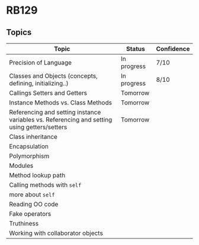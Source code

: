 # RB129

## Topics

| **Topic**                                                    | **Status**  | Confidence |
| ------------------------------------------------------------ | ----------- | ---------- |
| Precision of Language                                        | In progress | 7/10       |
| Classes and Objects (concepts, defining, initializing..)     | In progress | 8/10       |
| Callings Setters and Getters                                 | Tomorrow    |            |
| Instance Methods vs. Class Methods                           | Tomorrow    |            |
| Referencing and setting instance variables vs. Referencing and setting using getters/setters | Tomorrow    |            |
| Class inheritance                                            |             |            |
| Encapsulation                                                |             |            |
| Polymorphism                                                 |             |            |
| Modules                                                      |             |            |
| Method lookup path                                           |             |            |
| Calling methods with `self`                                  |             |            |
| more about `self`                                            |             |            |
| Reading OO code                                              |             |            |
| Fake operators                                               |             |            |
| Truthiness                                                   |             |            |
| Working with collaborator objects                            |             |            |



